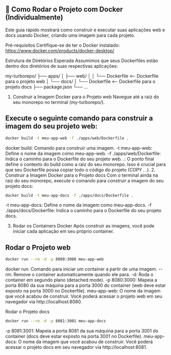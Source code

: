 ## 🐳 Como Rodar o Projeto com Docker (Individualmente)
Este guia rápido mostrará como construir e executar suas aplicações web e docs usando Docker, criando uma imagem para cada projeto.

Pré-requisitos
Certifique-se de ter o Docker instalado: https://www.docker.com/products/docker-desktop/

Estrutura de Diretórios Esperada
Assumimos que seus Dockerfiles estão dentro dos diretórios de suas respectivas aplicações:

my-turborepo/
├── apps/
│   ├── web/
│   │   └── Dockerfile  <-- Dockerfile para o projeto web
│   └── docs/
│       └── Dockerfile  <-- Dockerfile para o projeto docs
├── package.json
└── ...
1. Construir a Imagem Docker para o Projeto web
Navegue até a raiz do seu monorepo no terminal (my-turborepo/).

## Execute o seguinte comando para construir a imagem do seu projeto web:

```bash
docker build -t meu-app-web -f ./apps/web/Dockerfile .
```

docker build: Comando para construir uma imagem.
-t meu-app-web: Define o nome da imagem como meu-app-web.
-f ./apps/web/Dockerfile: Indica o caminho para o Dockerfile do seu projeto web.
.: O ponto final define o contexto do build como a raiz do seu monorepo. Isso é crucial para que seu Dockerfile possa copiar todo o código do projeto (COPY . .).
2. Construir a Imagem Docker para o Projeto docs
Com o terminal ainda na raiz do seu monorepo, execute o comando para construir a imagem do seu projeto docs:

```Bash
docker build -t meu-app-docs -f ./apps/docs/Dockerfile .
```

-t meu-app-docs: Define o nome da imagem como meu-app-docs.
-f ./apps/docs/Dockerfile: Indica o caminho para o Dockerfile do seu projeto docs.

3. Rodar os Containers Docker
Após construir as imagens, você pode iniciar cada aplicação em seu próprio container.

## Rodar o Projeto web

```Bash
docker run --rm -d -p 8080:3000 meu-app-web
```

docker run: Comando para iniciar um container a partir de uma imagem.
--rm: Remove o container automaticamente quando ele para.
-d: Roda o container em segundo plano (detached mode).
-p 8080:3000: Mapeia a porta 8080 da sua máquina para a porta 3000 do container (web deve estar exposto na porta 3000 no Dockerfile).
meu-app-web: O nome da imagem que você acabou de construir.
Você poderá acessar o projeto web em seu navegador via http://localhost:8080.

Rodar o Projeto docs

```bash
docker run --rm -d -p 8081:3001 meu-app-docs
```

-p 8081:3001: Mapeia a porta 8081 da sua máquina para a porta 3001 do container (docs deve estar exposto na porta 3001 no Dockerfile).
meu-app-docs: O nome da imagem que você acabou de construir.
Você poderá acessar o projeto docs em seu navegador via http://localhost:8081.
